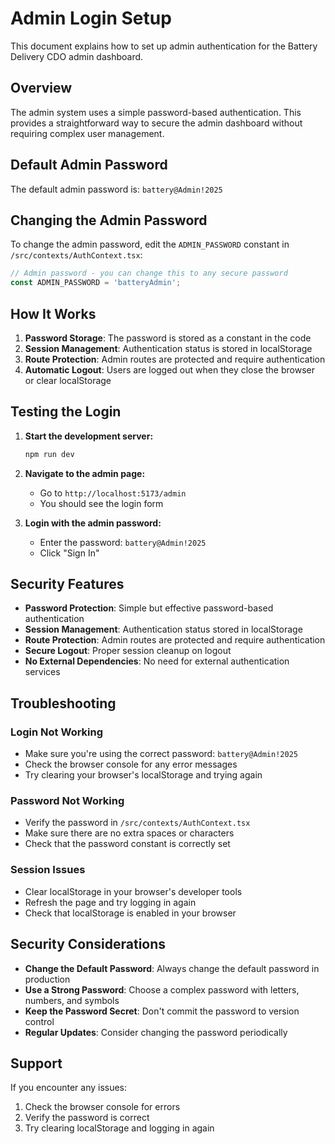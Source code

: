 # Admin Login Setup

This document explains how to set up admin authentication for the Battery Delivery CDO admin dashboard.

## Overview

The admin system uses a simple password-based authentication. This provides a straightforward way to secure the admin dashboard without requiring complex user management.

## Default Admin Password

The default admin password is: `battery@Admin!2025`

## Changing the Admin Password

To change the admin password, edit the `ADMIN_PASSWORD` constant in `/src/contexts/AuthContext.tsx`:

```typescript
// Admin password - you can change this to any secure password
const ADMIN_PASSWORD = 'batteryAdmin';
```

## How It Works

1. **Password Storage**: The password is stored as a constant in the code
2. **Session Management**: Authentication status is stored in localStorage
3. **Route Protection**: Admin routes are protected and require authentication
4. **Automatic Logout**: Users are logged out when they close the browser or clear localStorage

## Testing the Login

1. **Start the development server:**
   ```bash
   npm run dev
   ```

2. **Navigate to the admin page:**
   - Go to `http://localhost:5173/admin`
   - You should see the login form

3. **Login with the admin password:**
   - Enter the password: `battery@Admin!2025`
   - Click "Sign In"

## Security Features

- **Password Protection**: Simple but effective password-based authentication
- **Session Management**: Authentication status stored in localStorage
- **Route Protection**: Admin routes are protected and require authentication
- **Secure Logout**: Proper session cleanup on logout
- **No External Dependencies**: No need for external authentication services

## Troubleshooting

### Login Not Working
- Make sure you're using the correct password: `battery@Admin!2025`
- Check the browser console for any error messages
- Try clearing your browser's localStorage and trying again

### Password Not Working
- Verify the password in `/src/contexts/AuthContext.tsx`
- Make sure there are no extra spaces or characters
- Check that the password constant is correctly set

### Session Issues
- Clear localStorage in your browser's developer tools
- Refresh the page and try logging in again
- Check that localStorage is enabled in your browser

## Security Considerations

- **Change the Default Password**: Always change the default password in production
- **Use a Strong Password**: Choose a complex password with letters, numbers, and symbols
- **Keep the Password Secret**: Don't commit the password to version control
- **Regular Updates**: Consider changing the password periodically

## Support

If you encounter any issues:
1. Check the browser console for errors
2. Verify the password is correct
3. Try clearing localStorage and logging in again
